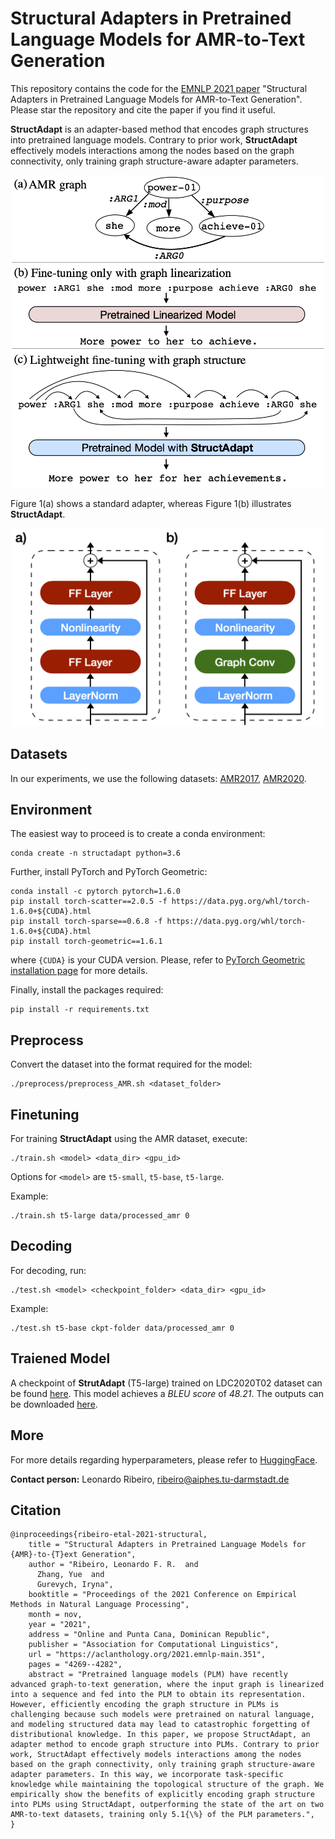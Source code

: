 # Structural Adapters in Pretrained Language Models for AMR-to-Text Generation

This repository contains the code for the [EMNLP 2021 paper](https://arxiv.org/pdf/2103.09120.pdf) "Structural Adapters in Pretrained Language Models for AMR-to-Text Generation". Please star the repository and cite the paper if you find it useful. 

**StructAdapt** is an adapter-based method that encodes graph structures into pretrained language models. Contrary to prior work, **StructAdapt** effectively models interactions among the nodes based on the graph connectivity, only training graph
structure-aware adapter parameters.

<p align="center">
<img src="img/figure1-adapter-paper.png" width="500">
</p>

Figure 1(a) shows a standard adapter, whereas Figure 1(b) illustrates **StructAdapt**.
<p align="center">
<img src="img/adapter.png" width="500">
</p>

## Datasets

In our experiments, we use the following datasets: [AMR2017](https://catalog.ldc.upenn.edu/LDC2017T10), [AMR2020](https://catalog.ldc.upenn.edu/LDC2020T02).

## Environment

The easiest way to proceed is to create a conda environment:
```
conda create -n structadapt python=3.6
```

Further, install PyTorch and PyTorch Geometric:

```
conda install -c pytorch pytorch=1.6.0
pip install torch-scatter==2.0.5 -f https://data.pyg.org/whl/torch-1.6.0+${CUDA}.html
pip install torch-sparse==0.6.8 -f https://data.pyg.org/whl/torch-1.6.0+${CUDA}.html
pip install torch-geometric==1.6.1
```
where `{CUDA}` is your CUDA version. Please, refer to [PyTorch Geometric installation page](https://pytorch-geometric.readthedocs.io/en/latest/notes/installation.html) for more details.

Finally, install the packages required:

```
pip install -r requirements.txt
```

## Preprocess

Convert the dataset into the format required for the model:

```
./preprocess/preprocess_AMR.sh <dataset_folder>
```


## Finetuning

For training **StructAdapt** using the AMR dataset, execute:
```
./train.sh <model> <data_dir> <gpu_id> 
```
 
Options for `<model>` are `t5-small`, `t5-base`, `t5-large`. 

Example:
```
./train.sh t5-large data/processed_amr 0
```


## Decoding

For decoding, run:
```
./test.sh <model> <checkpoint_folder> <data_dir> <gpu_id>
```

Example:
```
./test.sh t5-base ckpt-folder data/processed_amr 0
```


## Traiened Model

A checkpoint of **StrutAdapt** (T5-large) trained on LDC2020T02 dataset can be found [here](https://public.ukp.informatik.tu-darmstadt.de/ribeiro/structadapt/ckpt_amr2020.tar.gz). This model achieves a _BLEU score_ of _48.21_. The outputs can be downloaded [here](https://raw.githubusercontent.com/UKPLab/StructAdapt/master/outputs/test_generations.txt).

## More
For more details regarding hyperparameters, please refer to [HuggingFace](https://huggingface.co/).


**Contact person:** Leonardo Ribeiro, ribeiro@aiphes.tu-darmstadt.de

## Citation

```
@inproceedings{ribeiro-etal-2021-structural,
    title = "Structural Adapters in Pretrained Language Models for {AMR}-to-{T}ext Generation",
    author = "Ribeiro, Leonardo F. R.  and
      Zhang, Yue  and
      Gurevych, Iryna",
    booktitle = "Proceedings of the 2021 Conference on Empirical Methods in Natural Language Processing",
    month = nov,
    year = "2021",
    address = "Online and Punta Cana, Dominican Republic",
    publisher = "Association for Computational Linguistics",
    url = "https://aclanthology.org/2021.emnlp-main.351",
    pages = "4269--4282",
    abstract = "Pretrained language models (PLM) have recently advanced graph-to-text generation, where the input graph is linearized into a sequence and fed into the PLM to obtain its representation. However, efficiently encoding the graph structure in PLMs is challenging because such models were pretrained on natural language, and modeling structured data may lead to catastrophic forgetting of distributional knowledge. In this paper, we propose StructAdapt, an adapter method to encode graph structure into PLMs. Contrary to prior work, StructAdapt effectively models interactions among the nodes based on the graph connectivity, only training graph structure-aware adapter parameters. In this way, we incorporate task-specific knowledge while maintaining the topological structure of the graph. We empirically show the benefits of explicitly encoding graph structure into PLMs using StructAdapt, outperforming the state of the art on two AMR-to-text datasets, training only 5.1{\%} of the PLM parameters.",
}
```
